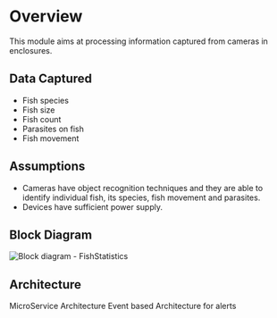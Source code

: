 # Overview
This module aims at processing information captured from cameras in enclosures.

## Data Captured
- Fish species
- Fish size
- Fish count
- Parasites on fish
- Fish movement

## Assumptions
- Cameras have object recognition techniques and they are able to identify individual fish, its species, fish movement and parasites.
- Devices have sufficient power supply.
  
## Block Diagram
![Block diagram - FishStatistics](https://github.com/Anamika1911/ArchitecturalKatas/assets/6397314/03fd005f-9088-401a-bcec-8d186cde44a8)

## Architecture
MicroService Architecture
Event based Architecture for alerts
